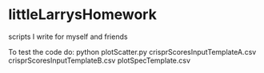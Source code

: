 # littleLarrysHomework
scripts I write for myself and friends

To test the code do:
python plotScatter.py crisprScoresInputTemplateA.csv crisprScoresInputTemplateB.csv plotSpecTemplate.csv
